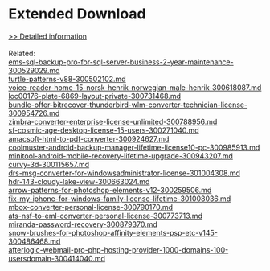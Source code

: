 # Extended Download
[>> Detailed information](https://secure.shareit.com/shareit/product.html?productid=300983567&affiliateid=200057808)<br/><br/>Related:
<br />[ems-sql-backup-pro-for-sql-server-business-2-year-maintenance-300529029.md](https://github.com/downloadplanet/downloadplanet/blob/main/ems-sql-backup-pro-for-sql-server-business-2-year-maintenance-300529029.md)<br />[turtle-patterns-v88-300502102.md](https://github.com/downloadplanet/downloadplanet/blob/main/turtle-patterns-v88-300502102.md)<br />[voice-reader-home-15-norsk-henrik-norwegian-male-henrik-300618087.md](https://github.com/downloadplanet/downloadplanet/blob/main/voice-reader-home-15-norsk-henrik-norwegian-male-henrik-300618087.md)<br />[loc00176-plate-6869-layout-private-300731468.md](https://github.com/downloadplanet/downloadplanet/blob/main/loc00176-plate-6869-layout-private-300731468.md)<br />[bundle-offer-bitrecover-thunderbird-wlm-converter-technician-license-300954726.md](https://github.com/downloadplanet/downloadplanet/blob/main/bundle-offer-bitrecover-thunderbird-wlm-converter-technician-license-300954726.md)<br />[zimbra-converter-enterprise-license-unlimited-300788956.md](https://github.com/downloadplanet/downloadplanet/blob/main/zimbra-converter-enterprise-license-unlimited-300788956.md)<br />[sf-cosmic-age-desktop-license-15-users-300271040.md](https://github.com/downloadplanet/downloadplanet/blob/main/sf-cosmic-age-desktop-license-15-users-300271040.md)<br />[amacsoft-html-to-pdf-converter-300924627.md](https://github.com/downloadplanet/downloadplanet/blob/main/amacsoft-html-to-pdf-converter-300924627.md)<br />[coolmuster-android-backup-manager-lifetime-license10-pc-300985913.md](https://github.com/downloadplanet/downloadplanet/blob/main/coolmuster-android-backup-manager-lifetime-license10-pc-300985913.md)<br />[minitool-android-mobile-recovery-lifetime-upgrade-300943207.md](https://github.com/downloadplanet/downloadplanet/blob/main/minitool-android-mobile-recovery-lifetime-upgrade-300943207.md)<br />[curvy-3d-300115657.md](https://github.com/downloadplanet/downloadplanet/blob/main/curvy-3d-300115657.md)<br />[drs-msg-converter-for-windowsadministrator-license-301004308.md](https://github.com/downloadplanet/downloadplanet/blob/main/drs-msg-converter-for-windowsadministrator-license-301004308.md)<br />[hdr-143-cloudy-lake-view-300663024.md](https://github.com/downloadplanet/downloadplanet/blob/main/hdr-143-cloudy-lake-view-300663024.md)<br />[arrow-patterns-for-photoshop-elements-v12-300259506.md](https://github.com/downloadplanet/downloadplanet/blob/main/arrow-patterns-for-photoshop-elements-v12-300259506.md)<br />[fix-my-iphone-for-windows-family-license-lifetime-301008036.md](https://github.com/downloadplanet/downloadplanet/blob/main/fix-my-iphone-for-windows-family-license-lifetime-301008036.md)<br />[mbox-converter-personal-license-300790170.md](https://github.com/downloadplanet/downloadplanet/blob/main/mbox-converter-personal-license-300790170.md)<br />[ats-nsf-to-eml-converter-personal-license-300773713.md](https://github.com/downloadplanet/downloadplanet/blob/main/ats-nsf-to-eml-converter-personal-license-300773713.md)<br />[miranda-password-recovery-300879370.md](https://github.com/downloadplanet/downloadplanet/blob/main/miranda-password-recovery-300879370.md)<br />[snow-brushes-for-photoshop-affinity-elements-psp-etc-v145-300486468.md](https://github.com/downloadplanet/downloadplanet/blob/main/snow-brushes-for-photoshop-affinity-elements-psp-etc-v145-300486468.md)<br />[afterlogic-webmail-pro-php-hosting-provider-1000-domains-100-usersdomain-300414040.md](https://github.com/downloadplanet/downloadplanet/blob/main/afterlogic-webmail-pro-php-hosting-provider-1000-domains-100-usersdomain-300414040.md)